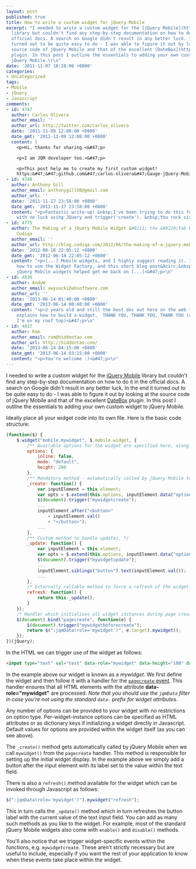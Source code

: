 ```yaml
---
layout: post
published: true
title: How to write a custom widget for jQuery Mobile
excerpt: "I needed to write a custom widget for the [jQuery Mobile](http:&#47;&#47;jquerymobile.com&#47;)
  library but couldn't find any step-by-step documentation on how to do it in the
  official docs. A search on Google didn't result in any better luck. In the end it
  turned out to be quite easy to do - I was able to figure it out by looking at the
  source code of jQuery Mobile and that of the excellent [DateBox](http:&#47;&#47;dev.jtsage.com&#47;jQM-DateBox&#47;)
  plugin. In this post I outline the essentials to adding your own custom widget to
  jQuery Mobile.\r\n"
date: '2011-11-07 10:28:06 +0800'
categories:
- Uncategorized
tags:
- Mobile
- jQuery
- Javascript
comments:
- id: 4747
  author: Carlos Olivera
  author_email: ''
  author_url: http://twitter.com/carlos_olivera
  date: '2011-11-09 12:08:00 +0800'
  date_gmt: '2011-11-09 12:08:00 +0800'
  content: |
    <p>Hi, thanks for sharing.<&#47;p>

    <p>I am JQM developer too.<&#47;p>

    <p>This post help me to create my first custom widget!
    https:&#47;&#47;github.com&#47;carlos-olivera&#47;Gauge-jQuery-Mobile<&#47;p>
- id: 4748
  author: Anthony Gill
  author_email: anthonygill08@gmail.com
  author_url: ''
  date: '2011-11-17 23:58:00 +0800'
  date_gmt: '2011-11-17 23:58:00 +0800'
  content: "<p>Fantastic write-up! &nbsp;I've been trying to do this for days now
    with no luck using JQuery and trigger('create'). &nbsp;You rock sir!<&#47;p>\n"
- id: 4775
  author: The Making of a jQuery Mobile Widget &#8211; the &#8220;Tab Bar&#8221; |
    Codiqa
  author_email: ''
  author_url: http://blog.codiqa.com/2012/06/the-making-of-a-jquery-mobile-widget-the-tab-bar/
  date: '2012-06-18 22:05:12 +0800'
  date_gmt: '2012-06-18 22:05:12 +0800'
  content: "<p>[...] Mobile widgets, and I highly suggest reading it. I always forget
    how to use the Widget Factory, and this short blog post&Acirc;&nbsp;about creating
    jQuery Mobile widgets helped get me back on [...]<&#47;p>\n"
- id: 4836
  author: AndyW
  author_email: awysocki@absoftware.com
  author_url: ''
  date: '2013-06-14 01:40:00 +0800'
  date_gmt: '2013-06-14 00:40:00 +0800'
  content: "<p>2 years old and still the best doc out here on the web that clearly
    explains how to build a widget.  THANK YOU, THANK YOU, THANK YOU (can you tell
    I'm on my roof top)<&#47;p>\n"
- id: 4837
  author: Ram
  author_email: ram@hiddentao.com
  author_url: http://hiddentao.com/
  date: '2013-06-14 04:15:00 +0800'
  date_gmt: '2013-06-14 03:15:00 +0800'
  content: "<p>You're welcome :)<&#47;p>\n"
---
```

I needed to write a custom widget for the [jQuery Mobile](http://jquerymobile.com/) library but couldn't find any step-by-step documentation on how to do it in the official docs. A search on Google didn't result in any better luck. In the end it turned out to be quite easy to do - I was able to figure it out by looking at the source code of jQuery Mobile and that of the excellent [DateBox](http://dev.jtsage.com/jQM-DateBox/) plugin. In this post I outline the essentials to adding your own custom widget to jQuery Mobile.

Ideally place all your widget code into its own file. Here is the basic code structure:

```js
(function($) {
    $.widget("mobile.mywidget", $.mobile.widget, {
        /** Available options for the widget are specified here, along with default values. */
        options: {
            inline: false,
            mode: "default",
            height: 200
        },
        /** Mandatory method - automatically called by jQuery Mobile to initialise the widget. */
        _create: function() {
            var inputElement = this.element;
            var opts = $.extend(this.options, inputElement.data("options"));
            $(document).trigger("mywidgetcreate");
            ...
            inputElement.after("<button>"
                + inputElement.val()
                + "</button>");
            ...
        },
        /** Custom method to handle updates. */
        _update: function() {
            var inputElement = this.element;
            var opts = $.extend(this.options, inputElement.data("options"));
            $(document).trigger("mywidgetupdate");
            ...
            inputElement.siblings("button").text(inputElement.val());
            ...
        },
        /* Externally callable method to force a refresh of the widget. */
        refresh: function() {
            return this._update();
        }
    });
    /* Handler which initialises all widget instances during page creation. */
    $(document).bind("pagecreate", function(e) {
        $(document).trigger("mywidgetbeforecreate");
        return $(":jqmData(role='mywidget')", e.target).mywidget();
    });
})(jQuery);
```

In the HTML we can trigger use of the widget as follows:

```html
<input type="text" val="test" data-role="mywidget" data-height="100" data-inline="true">
```

In the example above our widget is known as a *mywidget*. We first define the widget and then follow it with a handler for the [`pagecreate` event](http://jquerymobile.com/test/docs/api/events.html). This handler ensures that all HTML elements with the attribute **data-role="mywidget"** are processed. _Note that you should use the `jqmData` filter in case you're not using the standard `data-` prefix for widget attributes_.

Any number of options can be provided to your widget with no restrictions on option type. Per-widget-instance options can be specified as HTML attributes or as dictionary keys if initializing a widget directly in Javascript. Default values for options are provided within the widget itself (as you can see above).

The `_create()` method gets automatically called by jQuery Mobile when we call `mywidget()` from the `pagecreate` handler. This method is responsible for setting up the initial widget display. In the example above we simply add a button after the input element with its label set to the value within the text field.

There is also a `refresh()` method available for the widget which can be invoked through Javascript as follows:

```js
$(":jqmData(role='mywidget')").mywidget("refresh");
```

This in turn calls the `_update()` method which in turn refreshes the button label with the current value of the text input field. You can add as many such methods as you like to the widget. For example, most of the standard jQuery Mobile widgets also come with `enable()` and `disable()` methods.

You'll also notice that we trigger widget-specific events within the functions, e.g. `mywidgetcreate`. These aren't strictly necessary but are useful to include, especially if you want the rest of your application to know when these events take place within the widget.